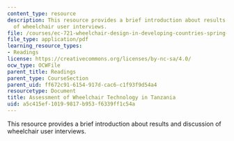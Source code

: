 ```yaml
---
content_type: resource
description: This resource provides a brief introduction about results and discussion
  of wheelchair user interviews.
file: /courses/ec-721-wheelchair-design-in-developing-countries-spring-2009/a5c415ef10199817b953f6339ff1c54a_MITEC_721S09_read01_winter.pdf
file_type: application/pdf
learning_resource_types:
- Readings
license: https://creativecommons.org/licenses/by-nc-sa/4.0/
ocw_type: OCWFile
parent_title: Readings
parent_type: CourseSection
parent_uid: ff672c91-6154-917d-cac6-c1f93f9d54a4
resourcetype: Document
title: Assessment of Wheelchair Technology in Tanzania
uid: a5c415ef-1019-9817-b953-f6339ff1c54a
---
```

This resource provides a brief introduction about results and discussion of wheelchair user interviews.